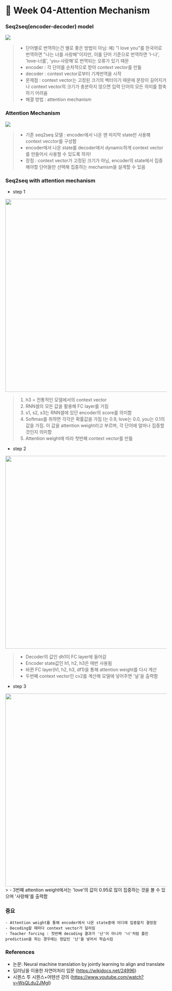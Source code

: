 # 🐫 Week 04-Attention Mechanism

### Seq2seq(encoder-decoder) model
<img src="https://user-images.githubusercontent.com/33839093/110282162-5a2b5f00-8021-11eb-9c4b-d0bd65e7f831.png" width="- 600">

> - 단어별로 번역하는건 별로 좋은 방법이 아님: 예) "I love you"를 한국어로 번역하면 "나는 너를 사랑해"이지만, 이를 단어 기준으로 번역하면 'I-나', 'love-너를', 'you-사랑해'로 번역되는 오류가 있기 때문
> - encoder : 각 단어를 순차적으로 받아 context vector를 만듦
> - decoder : context vector로부터 기계번역을 시작
> - 문제점 : context vector는 고정된 크기의 벡터이기 때문에 문장이 길어지거나 context vector의 크기가 충분하지 않으면 입력 단어의 모든 의미를 함축하기 어려움
> - 해결 방법 : attention mechanism

### Attention Mechanism
<img src="https://user-images.githubusercontent.com/33839093/110282637-2ac92200-8022-11eb-99df-ed670786e24a.png" widt="600">

> - 기존 seq2seq 모델 : encoder에서 나온 맨 마지막 state만 사용해 context vecctor를 구성함
> - encoder에서 나온 state를 decoder에서 dynamic하게 context vector를 만들어서 사용할 수 있도록 하자!
> - 장점 : context vector가 고정된 크기가 아님, encoder의 state에서 집중해야할 단어들만 선택해 집중하는 mechanism을 설계할 수 있음

### Seq2seq with attention mechanism
- step 1
<img src="https://user-images.githubusercontent.com/33839093/110282829-809dca00-8022-11eb-8663-9553adb72128.png" width="600">

> 1) h3 = 전통적인 모델에서의 context vector
> 2) RNN셀의 모든 값을 활용해 FC layer를 거침
> 3) s1, s2, s3는 RNN셀에 있던 encoder의 score를 의미함
> 4) Softmax를 취하면 각각은 확률값을 가짐
	I는 0.9, love는 0.0, you는 0.1의 값을 가짐. 이 값을 attention weight라고 부르며, 각 단어에 얼마나 집중할 것인지 의미함
> 5) Attention weight에 따라 첫번째 context vector를 만듦

- step 2
<img src="https://user-images.githubusercontent.com/33839093/110283097-dffbda00-8022-11eb-9da8-f78ccfc2d047.png" width="600">

> - Decoder의 값인 dh1이 FC layer에 들어감
> - Encoder state값인 h1, h2, h3은 매번 사용됨
> - 바뀐 FC layer(h1, h2, h3, df1)을 통해 attention weight를 다시 계산
> - 두번째 context vector인 cv2를 계산해 모델에 넣어주면 '널'을 출력함

- step 3
<img src="https://user-images.githubusercontent.com/33839093/110283282-27826600-8023-11eb-8910-c7f81deb8426.png" width="600">
> - 3번째 attention weight에서는 'love'의 값이 0.95로 많이 집중하는 것을 볼 수 있으며 '사랑해'를 출력함

### 중요
	- Attention weight를 통해 encoder에서 나온 state중에 어디에 집중할지 결정함
	- Decoding할 때마다 context vector가 달라짐
	- Teacher forcing : 첫번째 decoding 결과가 '난'이 아니라 '너'처럼 틀린 prediction을 하는 경우에는 정답인 '난'을 넣어서 학습시킴

### References
- 논문: Neural machine translation by jointly learning to align and translate
- 딥러닝을 이용한 자연어처리 입문 (https://wikidocs.net/24996)
- 시퀀스 투 시퀀스+어텐션 강의 (https://www.youtube.com/watch?v=WsQLdu2JMgI)
